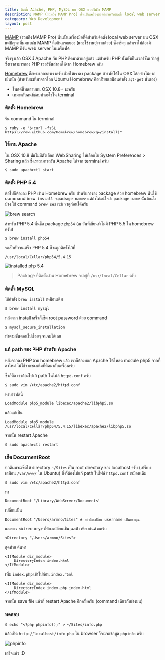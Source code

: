```yaml
---
title: ติดตั้ง Apache, PHP, MySQL บน OSX แบบไม่ง้อ MAMP
description: MAMP (รวมถึง MAMP Pro) นั้นเป็นเครื่องมือที่ดีสำหรับติดตั้ง local web server บน OSX แต่ปัญหาที่ผมพบกับ MAMP คือกินแรมเยอะมาก ซึ่งจริงๆ แล้วเราไม่ต้องมี MAMP ก็รัน web server ในเครื่องได้ Homebrew คือพระเอกของเราครับ
categeory: Web Development
layout: post
---
```


[MAMP](http://www.mamp.info/en/index.html) (รวมถึง MAMP Pro) นั้นเป็นเครื่องมือที่ดีสำหรับติดตั้ง local web server บน OSX แต่ปัญหาที่ผมพบกับ MAMP คือกินแรมเยอะ (และใช้งานยุ่งยากด้วย) ซึ่งจริงๆ แล้วเราไม่ต้องมี MAMP ก็รัน web server ในเครื่องได้

จริงๆ แล้ว OSX มี Apache กับ PHP ติดมาด้วยอยู่แล้ว แต่สำหรับ PHP นั้นยังเป็นเวอร์ชั่นเก่าอยู่ ซึ่งเราสามารถลง PHP เวอร์ชั่นล่าสุดได้จาก Homebrew ครับ

[Homebrew](http://brew.sh) คือพระเอกของเราครับ ช่วยให้เราลง package สารพัดได้ใน OSX ได้อย่างไม่ยากเย็นนัก (สำหรับผมที่มาจากโลก Ubuntu Homebrew คือเปรียบเสมือนคำสั่ง `apt-get` นั่นเอง)

- โพสต์นี้ทดสอบบน OSX 10.8+ นะครับ
- เหมาะกับคนที่ชอบทำอะไรใน terminal

### ติดตั้ง Homebrew

รัน command ใน terminal

<pre><code class="language-bash">$ ruby -e "$(curl -fsSL https://raw.github.com/Homebrew/homebrew/go/install)"</code></pre>

### ใช้งาน Apache

ใน OSX 10.8 นั้นไม่มีตัวเลือก Web Sharing ให้เลือกใน System Preferences > Sharing แล้ว ซึ่งเราสามารถรัน Apache ได้จาก terminal ครับ

<pre><code class="language-bash">$ sudo apachectl start</code></pre>

### ติดตั้ง PHP 5.4

ต่อไปก็ต้องลง PHP ผ่าน Homebrew ครับ สำหรับการลง package ด้วย homebrew นั้นใช้ command <code>brew install &lt;package name&gt;</code> แต่ถ้าไม่แน่ใจว่า <code>package name</code> นั้นมีอะไรบ้าง ใช้ command <code>brew search</code> หาดูก่อนได้ครับ

![brew search](http://farm8.staticflickr.com/7337/9160240552_c55243a996_o.png)

สำหรับ PHP 5.4 นั้นชื่อ package <code>php54</code> (ณ วันที่เขียนยังไม่มี PHP 5.5 ใน homebrew ครับ)

<pre><code class="language-bash">$ brew install php54</code></pre>

รอสักพักจนเสร็จ PHP 5.4 ก็จะถูกติดตั้งไว้ที่

<pre><code class="language-bash">/usr/local/Cellar/php54/5.4.15</code></pre>

![installed php 5.4](http://farm4.staticflickr.com/3708/9158088329_903636e415_z.jpg)

> Package ที่ติดตั้งผ่าน Homebrew จะอยู่ที่ <code>/usr/local/Cellar</code> ครับ

### ติดตั้ง MySQL

ใช้คำสั่ง <code>brew install</code> เหมือนเดิม

<pre><code class="language-bash">$ brew install mysql</code></pre>

หลังจาก install เสร็จก็เซ็ต root password ด้วย command

<pre><code class="language-bash">$ mysql_secure_installation</code></pre>

ทำตามขั้นตอนไปเรื่อยๆ จนจบได้เลย

### แก้ path ของ PHP สำหรับ Apache

หลังจากลง PHP ด้วย homebrew แล้ว เราก็ต้องบอก Apache ให้โหลด module php5 จากที่ลงใหม่ ไม่ใช่จากของเดิมที่ติดมากับเครื่องครับ

ซึ่งก็คือ เราต้องไปแก้ path ในไฟล์ <code>httpd.conf</code> ครับ

<pre><code class="language-bash">$ sudo vim /etc/apache2/httpd.conf</code></pre>

หาบรรทัดนี้

<pre><code class="language-bash">LoadModule php5_module libexec/apache2/libphp5.so</code></pre>

แล้วแก้เป็น

<pre><code class="language-bash">LoadModule php5_module /usr/local/Cellar/php54/5.4.15/libexec/apache2/libphp5.so</code></pre>

จากนั้น restart Apache

<pre><code class="language-bash">$ sudo apachectl restart</code></pre>

### เซ็ต DocumentRoot

ปกติผมจะเซ็ตให้ directory <code>~/Sites</code> เป็น root directory ของ localhost ครับ (เปรียบเสมือน <code>/var/www/</code> ใน Ubuntu) ซึ่งก็ต้องไปแก้ path ในไฟล์ <code>httpd.conf</code> เหมือนเดิม

<pre><code class="language-bash">$ sudo vim /etc/apache2/httpd.conf</code></pre>

หา

<pre><code class="language-bash">DocumentRoot "/Library/WebServer/Documents"</code></pre>

เปลี่ยนเป็น

<pre><code class="language-bash">DocumentRoot "/Users/armno/Sites" # อย่าลืมเปลี่ยน username เป็นของคุณ</code></pre>

และตรง <code>&lt;Directory&gt;</code> ก็ต้องเปลี่ยนเป็น path เดียวกันด้วยครับ

<pre><code class="language-bash">&lt;Directory "/Users/armno/Sites"&gt;</code></pre>

สุดท้าย ค้นหา

<pre><code class="language-bash">&lt;IfModule dir_module&gt;
    DirectoryIndex index.html
&lt;/IfModule&gt;</code></pre>

เพิ่ม <code>index.php</code> เข้าไปก่อน <code>index.html</code>

<pre><code class="language-bash">&lt;IfModule dir_module&gt;
    DirectoryIndex index.php index.html
&lt;/IfModule&gt;</code></pre>

จากนั้น save file แล้วก็ restart Apache อีกครั้งครับ (command เดียวกับข้างบน)

### ทดสอบ

<pre><code class="language-bash">$ echo "&lt;?php phpinfo();" > ~/Sites/info.php</code></pre>

แล้วเปิด <code>http://localhost/info.php</code> ใน browser ก็จะเจอข้อมูล <code>phpinfo</code> ครับ

![phpinfo](http://farm6.staticflickr.com/5513/9158338115_1a9c7169eb_o.png)

เสร็จแล้ว :D
